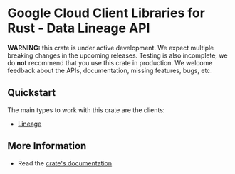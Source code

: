 # Google Cloud Client Libraries for Rust - Data Lineage API

<!-- Code generated by sidekick. DO NOT EDIT. -->

**WARNING:** this crate is under active development. We expect multiple breaking
changes in the upcoming releases. Testing is also incomplete, we do **not**
recommend that you use this crate in production. We welcome feedback about the
APIs, documentation, missing features, bugs, etc.



## Quickstart

The main types to work with this crate are the clients:

* [Lineage](https://docs.rs/google-cloud-datacatalog-lineage-v1/latest/google_cloud_datacatalog_lineage_v1/client/struct.Lineage.html)

## More Information

* Read the [crate's documentation](https://docs.rs/google-cloud-datacatalog-lineage-v1/latest/google-cloud-datacatalog-lineage-v1)

